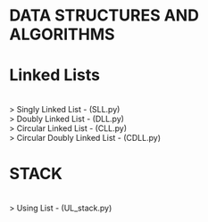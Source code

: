 # DATA STRUCTURES AND ALGORITHMS 
# Linked Lists
<br>
> Singly Linked List - (SLL.py)
<br>
> Doubly Linked List - (DLL.py)
<br>
> Circular Linked List - (CLL.py)
<br>
> Circular Doubly Linked List - (CDLL.py)

# STACK
<br>
> Using List - (UL_stack.py)


